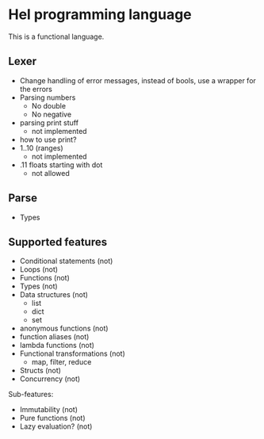 # Hel programming language
This is a functional language.

## Lexer
- Change handling of error messages, instead of bools, use a wrapper for the errors
- Parsing numbers
    - No double
    - No negative
- parsing print stuff
    - not implemented
- how to use print?
- 1..10 (ranges)
    - not implemented
- .11 floats starting with dot
    - not allowed

## Parse
- Types

## Supported features
- Conditional statements (not)
- Loops (not)
- Functions (not)
- Types (not)
- Data structures (not)
    - list
    - dict
    - set
- anonymous functions (not)
- function aliases (not)
- lambda functions (not)
- Functional transformations (not)
    - map, filter, reduce
- Structs (not)
- Concurrency (not)

Sub-features:
- Immutability (not)
- Pure functions (not)
- Lazy evaluation? (not)
